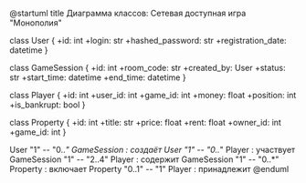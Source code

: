 @startuml
title Диаграмма классов: Сетевая доступная игра "Монополия"

class User {
  +id: int
  +login: str
  +hashed_password: str
  +registration_date: datetime
}

class GameSession {
  +id: int
  +room_code: str
  +created_by: User
  +status: str
  +start_time: datetime
  +end_time: datetime
}

class Player {
  +id: int
  +user_id: int
  +game_id: int
  +money: float
  +position: int
  +is_bankrupt: bool
}

class Property {
  +id: int
  +title: str
  +price: float
  +rent: float
  +owner_id: int
  +game_id: int
}

User "1" -- "0..*" GameSession : создаёт
User "1" -- "0..*" Player : участвует
GameSession "1" -- "2..4" Player : содержит
GameSession "1" -- "0..*" Property : включает
Property "0..1" -- "1" Player : принадлежит
@enduml
